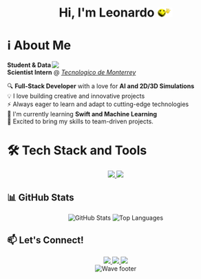 <h1 align="center"><b>Hi, I'm Leonardo </b><img src="hi.gif" width="35"></h1>

# ℹ️ About Me
<img align="right" width="400" src="./Stark.gif" style="margin-top: 0px">

**Student & Data Scientist Intern** @ *[Tecnologico de Monterrey](https://tec.mx/es)*  

🔍 **Full-Stack Developer** with a love for **AI and 2D/3D Simulations**  
💡 I love building creative and innovative projects  
⚡ Always eager to learn and adapt to cutting-edge technologies  
🌱 I'm currently learning **Swift and Machine Learning**  
👯 Excited to bring my skills to team-driven projects.

# 🛠️ Tech Stack and Tools
<div align="center">
  <a href="https://skillicons.dev">
    <img src="https://skillicons.dev/icons?i=py,cpp,cs,js,html,css,react,swift,unity,godot" />
    <img src="https://skillicons.dev/icons?i=figma,git,mysql,nextjs,firebase,postman,matlab,r,tailwind,blender" />
  </a>
</div>

## 📊 GitHub Stats
<div align="center">
 <img height="195" src="https://github-readme-stats.vercel.app/api?username=LeoPeque&show_icons=true&theme=github_dark" alt="GitHub Stats" />
 
 <img height="195" src="https://github-readme-stats-psi-bice.vercel.app/api/top-langs/?username=LeoPeque&theme=github_dark&hide=jupyter%20notebook,HLSL,ShaderLab&langs_count=8&count_private=true&include_all_commits=true&layout=compact" alt="Top Languages" />
</div>

## 📫 Let's Connect!
<div align="center">
<a href="https://www.linkedin.com/in/leonardo-peque%C3%B1o-moreno-25bb0a2a2">
  <img src="https://img.shields.io/badge/LinkedIn-0A66C2?style=for-the-badge&logo=linkedin&logoColor=white" height="30"/>
</a>
<a href="mailto:lpequenom@gmail.com">
  <img src="https://img.shields.io/badge/Gmail-EA4335?style=for-the-badge&logo=gmail&logoColor=white" height="30"/>
</a>
<a href="https://leosportfoliowebsite.super.site">
  <img src="https://img.shields.io/badge/Portfolio-4285F4?style=for-the-badge&logo=firefox-browser&logoColor=white" height="30"/>
</a>
</div>

<div align="center">
  <img src="https://capsule-render.vercel.app/api?type=waving&height=100&color=1C768F&text=-nl-&reversal=false&section=footer&fontAlignY=100&fontAlign=100&strokeWidth=14" alt="Wave footer" />
</div>
